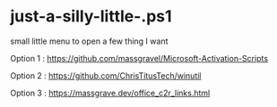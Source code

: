 # just-a-silly-little-.ps1
small little menu to open a few thing I want

Option 1 : https://github.com/massgravel/Microsoft-Activation-Scripts

Option 2 : https://github.com/ChrisTitusTech/winutil

Option 3 : https://massgrave.dev/office_c2r_links.html
